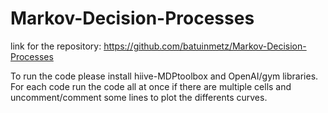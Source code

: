 # Markov-Decision-Processes
link for the repository:
https://github.com/batuinmetz/Markov-Decision-Processes

To run the code please install hiive-MDPtoolbox and OpenAI/gym libraries.
For each code run the code all at once if there are multiple cells and uncomment/comment some lines to plot the differents curves.

